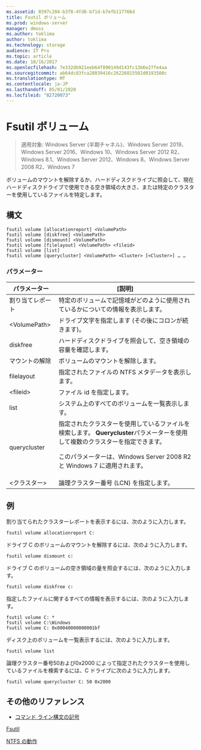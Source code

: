 ```yaml
---
ms.assetid: 0397c204-b3f8-4fd8-b71d-b7efb117766d
title: Fsutil ボリューム
ms.prod: windows-server
manager: dmoss
ms.author: toklima
author: toklima
ms.technology: storage
audience: IT Pro
ms.topic: article
ms.date: 10/16/2017
ms.openlocfilehash: 7e332db921eeb64f890149d143fc13b6e27fe4aa
ms.sourcegitcommit: ab64dc83fca28039416c26226815502d0193500c
ms.translationtype: MT
ms.contentlocale: ja-JP
ms.lasthandoff: 05/01/2020
ms.locfileid: "82720073"
---
```

# <a name="fsutil-volume"></a>Fsutil ボリューム
> 適用対象: Windows Server (半期チャネル)、Windows Server 2019、Windows Server 2016、Windows 10、Windows Server 2012 R2、Windows 8.1、Windows Server 2012、Windows 8、Windows Server 2008 R2、Windows 7

ボリュームのマウントを解除するか、ハードディスクドライブに照会して、現在ハードディスクドライブで使用できる空き領域の大きさ、または特定のクラスターを使用しているファイルを特定します。



## <a name="syntax"></a>構文

```
fsutil volume [allocationreport] <VolumePath>
fsutil volume [diskfree] <VolumePath>
fsutil volume [dismount] <VolumePath>
fsutil volume [filelayout] <VolumePath> <fileid>
fsutil volume [list]
fsutil volume [querycluster] <VolumePath> <Cluster> [<Cluster>] … …
```

### <a name="parameters"></a>パラメーター

|パラメーター|[説明]|
|-------------|---------------|
|割り当てレポート|特定のボリュームで記憶域がどのように使用されているかについての情報を表示します。|
|\<VolumePath>|ドライブ文字を指定します (その後にコロンが続きます)。|
|diskfree|ハードディスクドライブを照会して、空き領域の容量を確認します。|
|マウントの解除|ボリュームのマウントを解除します。|
|filelayout|指定されたファイルの NTFS メタデータを表示します。|
|\<fileid>|ファイル id を指定します。|
|list|システム上のすべてのボリュームを一覧表示します。|
|querycluster|指定されたクラスターを使用しているファイルを検索します。 **Querycluster**パラメーターを使用して複数のクラスターを指定できます。<p>このパラメーターは、Windows Server 2008 R2 と Windows 7 に適用されます。|
|\<クラスター>|論理クラスター番号 (LCN) を指定します。|

## <a name="examples"></a><a name="BKMK_examples"></a>例
割り当てられたクラスターレポートを表示するには、次のように入力します。

```
fsutil volume allocationreport C:
```

ドライブ C のボリュームのマウントを解除するには、次のように入力します。

```
fsutil volume dismount c:
```

ドライブ C のボリュームの空き領域の量を照会するには、次のように入力します。

```
fsutil volume diskfree c:
```

指定したファイルに関するすべての情報を表示するには、次のように入力します。

```
fsutil volume C: *
fsutil volume C:\Windows
fsutil volume C: 0x00040000000001bf
```

ディスク上のボリュームを一覧表示するには、次のように入力します。

```
fsutil volume list
```

論理クラスター番号50および0x2000 によって指定されたクラスターを使用しているファイルを検索するには、C ドライブに次のように入力します。

```
fsutil volume querycluster C: 50 0x2000
```

## <a name="additional-references"></a>その他のリファレンス
- [コマンド ライン構文の記号](command-line-syntax-key.md)

[Fsutil](Fsutil.md)

[NTFS の動作](https://go.microsoft.com/fwlink/?LinkId=183396)


